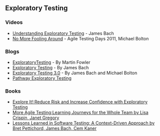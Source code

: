 ## Exploratory Testing

### Videos
* [Understanding Exploratory Testing](https://www.youtube.com/watch?v=I-ItEKt_N_s) - James Bach
* [No More Fooling Around](https://vimeo.com/41696681) - Agile Testing Days 2011,  Michael Bolton

### Blogs
* [ExploratoryTesting](https://martinfowler.com/bliki/ExploratoryTesting.html) - By Martin Fowler
* [Exploratory Testing](https://www.satisfice.com/exploratory-testing) - By James Bach
* [Exploratory Testing 3.0](https://www.satisfice.com/blog/archives/1509) - By James Bach and Michael Bolton
* [Pathway Exploratory Testing](https://thatsthebuffettable.blogspot.com/2017/07/pathway-exploratory-testing.html)

### Books
* [Explore It!:Reduce Risk and Increase Confidence with Exploratory Testing](https://www.amazon.com/Explore-Increase-Confidence-Exploratory-Testing/dp/1937785025/ref=sr_1_fkmr0_1?s=books&ie=UTF8&qid=1483255307&sr=1-1-fkmr0&keywords=Explore+it%21+By+Elizabeth+Hendrickson)
* [More Agile Testing:Learning Journeys for the Whole Team by Lisa Crispin, Janet Gregory](https://www.amazon.com/More-Agile-Testing-Addison-Wesley-Signature/dp/0321967054)
* [Lessons Learned in Software Testing: A Context-Driven Approach by Bret Pettichord, James Bach, Cem Kaner](https://www.amazon.com/Lessons-Learned-Software-Testing-Context-Driven/dp/0471081124)
